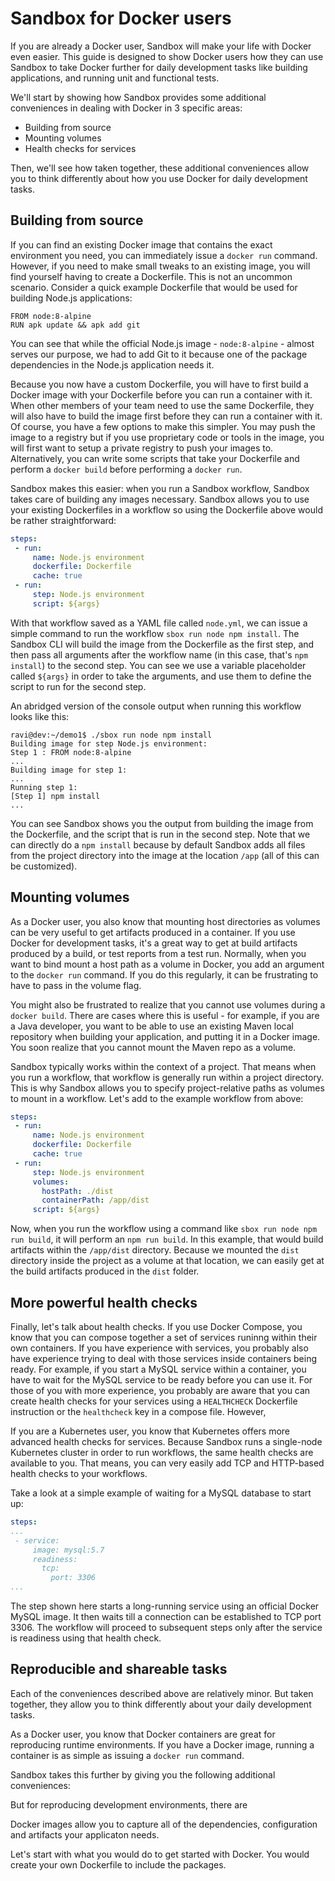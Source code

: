# Sandbox for Docker users

If you are already a Docker user, Sandbox will make your life with Docker even easier. This guide is designed to show Docker users how they can use Sandbox to take Docker further for daily development tasks like building applications, and running unit and functional tests.

We'll start by showing how Sandbox provides some additional conveniences in dealing with Docker in 3 specific areas:
* Building from source
* Mounting volumes
* Health checks for services

Then, we'll see how taken together, these additional conveniences allow you to think differently about how you use Docker for daily development tasks.

## Building from source

If you can find an existing Docker image that contains the exact environment you need, you can immediately issue a `docker run` command. However, if you need to make small tweaks to an existing image, you will find yourself having to create a Dockerfile. This is not an uncommon scenario. Consider a quick example Dockerfile that would be used for building Node.js applications: 

```docker
FROM node:8-alpine
RUN apk update && apk add git
```

You can see that while the official Node.js image - `node:8-alpine` - almost serves our purpose, we had to add Git to it because one of the package dependencies in the Node.js application needs it.

Because you now have a custom Dockerfile, you will have to first build a Docker image with your Dockerfile before you can run a container with it. When other members of your team need to use the same Dockerfile, they will also have to build the image first before they can run a container with it. Of course, you have a few options to make this simpler. You may push the image to a registry but if you use proprietary code or tools in the image, you will first want to setup a private registry to push your images to. Alternatively, you can write some scripts that take your Dockerfile and perform a `docker build` before performing a `docker run`.

Sandbox makes this easier: when you run a Sandbox workflow, Sandbox takes care of building any images necessary. Sandbox allows you to use your existing Dockerfiles in a workflow so using the Dockerfile above would be rather straightforward:

```yaml
steps:
 - run:
     name: Node.js environment
     dockerfile: Dockerfile
     cache: true
 - run:
     step: Node.js environment
     script: ${args}
```

With that workflow saved as a YAML file called `node.yml`, we can issue a simple command to run the workflow `sbox run node npm install`. The Sandbox CLI will build the image from the Dockerfile as the first step, and then pass all arguments after the workflow name (in this case, that's `npm install`) to the second step. You can see we use a variable placeholder called `${args}` in order to take the arguments, and use them to define the script to run for the second step.

An abridged version of the console output when running this workflow looks like this:
```
ravi@dev:~/demo1$ ./sbox run node npm install
Building image for step Node.js environment:
Step 1 : FROM node:8-alpine
...
Building image for step 1:
...
Running step 1:
[Step 1] npm install
...
```

You can see Sandbox shows you the output from building the image from the Dockerfile, and the script that is run in the second step. Note that we can directly do a `npm install` because by default Sandbox adds all files from the project directory into the image at the location `/app` (all of this can be customized).

## Mounting volumes

As a Docker user, you also know that mounting host directories as volumes can be very useful to get artifacts produced in a container. If you use Docker for development tasks, it's a great way to get at build artifacts produced by a build, or test reports from a test run. Normally, when you want to bind mount a host path as a volume in Docker, you add an argument to the `docker run` command. If you do this regularly, it can be frustrating to have to pass in the volume flag.

You might also be frustrated to realize that you cannot use volumes during a `docker build`. There are cases where this is useful - for example, if you are a Java developer, you want to be able to use an existing Maven local repository when building your application, and putting it in a Docker image. You soon realize that you cannot mount the Maven repo as a volume.

Sandbox typically works within the context of a project. That means when you run a workflow, that workflow is generally run within a project directory. This is why Sandbox allows you to specify project-relative paths as volumes to mount in a workflow. Let's add to the example workflow from above:

```yaml
steps:
 - run:
     name: Node.js environment
     dockerfile: Dockerfile
     cache: true
 - run:
     step: Node.js environment
     volumes:
       hostPath: ./dist
       containerPath: /app/dist
     script: ${args}
```

Now, when you run the workflow using a command like `sbox run node npm run build`, it will perform an `npm run build`. In this example, that would build artifacts within the `/app/dist` directory. Because we mounted the `dist` directory inside the project as a volume at that location, we can easily get at the build artifacts produced in the `dist` folder.

## More powerful health checks

Finally, let's talk about health checks. If you use Docker Compose, you know that you can compose together a set of services runinng within their own containers. If you have experience with services, you probably also have experience trying to deal with those services inside containers being ready. For example, if you start a MySQL service within a container, you have to wait for the MySQL service to be ready before you can use it. For those of you with more experience, you probably are aware that you can create health checks for your services using a `HEALTHCHECK` Dockerfile instruction or the `healthcheck` key in a compose file. However, 

If you are a Kubernetes user, you know that Kubernetes offers more advanced health checks for services. Because Sandbox runs a single-node Kubernetes cluster in order to run workflows, the same health checks are available to you. That means, you can very easily add TCP and HTTP-based health checks to your workflows.

Take a look at a simple example of waiting for a MySQL database to start up:

```yaml
steps:
...
 - service:
     image: mysql:5.7
     readiness:
       tcp:
         port: 3306
...
```

The step shown here starts a long-running service using an official Docker MySQL image. It then waits till a connection can be established to TCP port 3306. The workflow will proceed to subsequent steps only after the service is readiness using that health check.

## Reproducible and shareable tasks

Each of the conveniences described above are relatively minor. But taken together, they allow you to think differently about your daily development tasks.

As a Docker user, you know that Docker containers are great for reproducing runtime environments. If you have a Docker image, running a container is as simple as issuing a `docker run` command.

Sandbox takes this further by giving you the following additional conveniences:


 But for reproducing development environments, there are 

 Docker images allow you to capture all of the dependencies, configuration and artifacts your applicaton needs.


Let's start with what you would do to get started with Docker. You would create your own Dockerfile to include the packages.


